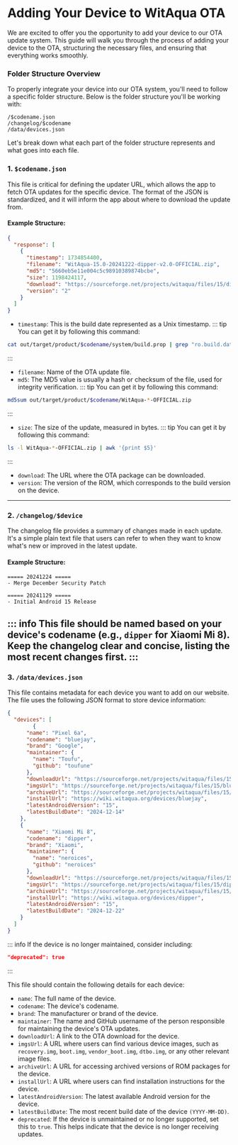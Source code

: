 # Adding Your Device to WitAqua OTA
We are excited to offer you the opportunity to add your device to our OTA update system. This guide will walk you through the process of adding your device to the OTA, structuring the necessary files, and ensuring that everything works smoothly.

### Folder Structure Overview
To properly integrate your device into our OTA system, you'll need to follow a specific folder structure. Below is the folder structure you'll be working with:
```
/$codename.json
/changelog/$codename
/data/devices.json
```
Let's break down what each part of the folder structure represents and what goes into each file.


### 1. `$codename.json`
This file is critical for defining the updater URL, which allows the app to fetch OTA updates for the specific device. The format of the JSON is standardized, and it will inform the app about where to download the update from.

#### Example Structure:
```json
{
  "response": [
    {
      "timestamp": 1734854400,
      "filename": "WitAqua-15.0-20241222-dipper-v2.0-OFFICIAL.zip",
      "md5": "5660eb5e11e004c5c98910389874bcbe",
      "size": 1198424117,
      "download": "https://sourceforge.net/projects/witaqua/files/15/dipper/WitAqua-15.0-20241222-dipper-v2.0-OFFICIAL.zip/download",
      "version": "2"
    }
  ]
}
```

- `timestamp`: This is the build date represented as a Unix timestamp.
::: tip
You can get it by following this command:
```bash
cat out/target/product/$codename/system/build.prop | grep "ro.build.date.utc"
```
:::

- `filename`: Name of the OTA update file.
- `md5`: The MD5 value is usually a hash or checksum of the file, used for integrity verification.
::: tip
You can get it by following this command:
```bash
md5sum out/target/product/$codename/WitAqua-*-OFFICIAL.zip
```
:::
- `size`: The size of the update, measured in bytes.
::: tip
You can get it by following this command:
```bash
ls -l WitAqua-*-OFFICIAL.zip | awk '{print $5}'
```
:::
- `download`: The URL where the OTA package can be downloaded.
- `version`: The version of the ROM, which corresponds to the build version on the device.

---

### 2. `/changelog/$device`

The changelog file provides a summary of changes made in each update. It's a simple plain text file that users can refer to when they want to know what's new or improved in the latest update.

#### Example Structure:
```
===== 20241224 =====
- Merge December Security Patch

===== 20241129 =====
- Initial Android 15 Release
```
::: info
This file should be named based on your device's codename (e.g., `dipper` for Xiaomi Mi 8). Keep the changelog clear and concise, listing the most recent changes first.
:::
---

### 3. `/data/devices.json`
This file contains metadata for each device you want to add on our website. The file uses the following JSON format to store device information:

```json
{
  "devices": [
        {
      "name": "Pixel 6a",
      "codename": "bluejay",
      "brand": "Google",
      "maintainer": {
        "name": "Toufu",
        "github": "toufune"
      },
      "downloadUrl": "https://sourceforge.net/projects/witaqua/files/15/bluejay/WitAqua-15.0-20241214-bluejay-v2.0-OFFICIAL.zip/download",
      "imgsUrl": "https://sourceforge.net/projects/witaqua/files/15/bluejay/images/",
      "archiveUrl": "https://sourceforge.net/projects/witaqua/files/15/bluejay",
      "installUrl": "https://wiki.witaqua.org/devices/bluejay",
      "latestAndroidVersion": "15",
      "latestBuildDate": "2024-12-14"
    },
    {
      "name": "Xiaomi Mi 8",
      "codename": "dipper",
      "brand": "Xiaomi",
      "maintainer": {
        "name": "neroices",
        "github": "neroices"
      },
      "downloadUrl": "https://sourceforge.net/projects/witaqua/files/15/dipper/WitAqua-15.0-20241222-dipper-v2.0-OFFICIAL.zip/download",
      "imgsUrl": "https://sourceforge.net/projects/witaqua/files/15/dipper/images/",
      "archiveUrl": "https://sourceforge.net/projects/witaqua/files/15/dipper/",
      "installUrl": "https://wiki.witaqua.org/devices/dipper",
      "latestAndroidVersion": "15",
      "latestBuildDate": "2024-12-22"
    }
  ]
}
```

::: info
If the device is no longer maintained, consider including:
```json
"deprecated": true
```
:::

This file should contain the following details for each device:

- `name`: The full name of the device.
- `codename`: The device's codename.
- `brand`: The manufacturer or brand of the device.
- `maintainer`: The name and GitHub username of the person responsible for maintaining the device's OTA updates.
- `downloadUrl`: A link to the OTA download for the device.
- `imgsUrl`: A URL where users can find various device images, such as `recovery.img`, `boot.img`, `vendor_boot.img`, `dtbo.img`, or any other relevant image files.
- `archiveUrl`: A URL for accessing archived versions of ROM packages for the device.
- `installUrl`: A URL where users can find installation instructions for the device.
- `latestAndroidVersion`: The latest available Android version for the device.
- `latestBuildDate`: The most recent build date of the device `(YYYY-MM-DD)`.
- `deprecated`: If the device is unmaintained or no longer supported, set this to `true`. This helps indicate that the device is no longer receiving updates.
